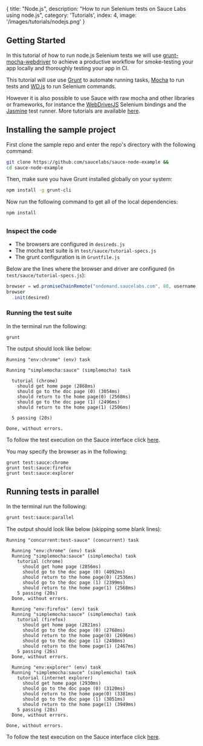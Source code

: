  {
  title: "Node.js",
  description: "How to run Selenium tests on Sauce Labs using node.js",
  category: 'Tutorials',
  index: 4,
  image: '/images/tutorials/nodejs.png'
}

## Getting Started

In this tutorial of how to run node.js Selenium tests we will use [grunt-mocha-webdriver](https://github.com/jmreidy/grunt-mocha-webdriver) to achieve a productive workflow for smoke-testing your app locally and thoroughly testing your app in CI.

This tutorial will use use [Grunt](http://gruntjs.com/) to automate running tasks, [Mocha](http://visionmedia.github.io/mocha/) to run tests and [WD.js]([WD.js](https://github.com/admc/wd)) to run Selenium commands.

However it is also possible to use Sauce with raw mocha and other libraries or
frameworks, for instance the [WebDriverJS](https://code.google.com/p/selenium/wiki/WebDriverJs) Selenium bindings and the [Jasmine](https://github.com/pivotal/jasmine) test runner. More tutorials are available [here](https://github.com/saucelabs/node-tutorial).

## Installing the sample project

First clone the sample repo and enter the repo's directory with the following command:
```bash
git clone https://github.com/saucelabs/sauce-node-example &&
cd sauce-node-example
```

Then, make sure you have Grunt installed globally on your system:

```bash
npm install -g grunt-cli
```

Now run the following command to get all of the local dependencies:

```bash
npm install
```

## 

### Inspect the code

- The browsers are configured in `desireds.js`
- The mocha test suite is in `test/sauce/tutorial-specs.js`
- The grunt configuration is in `Gruntfile.js`

Below are the lines where the browser and driver are configured
(in `test/sauce/tutorial-specs.js`):

```js
browser = wd.promiseChainRemote("ondemand.saucelabs.com", 80, username, accessKey);
browser
  .init(desired)
```

### Running the test suite


In the terminal run the following:

```
grunt
```

The output should look like below:

```
Running "env:chrome" (env) task

Running "simplemocha:sauce" (simplemocha) task

  tutorial (chrome)
    should get home page (2868ms)
    should go to the doc page (0) (3054ms)
    should return to the home page(0) (2568ms)
    should go to the doc page (1) (2496ms)
    should return to the home page(1) (2506ms)

  5 passing (20s)

Done, without errors.
```

To follow the test execution on the Sauce interface click [here](https://saucelabs.com/tests).

You may specify the browser as in the following:

```
grunt test:sauce:chrome
grunt test:sauce:firefox
grunt test:sauce:explorer
```

## Running tests in parallel

In the terminal run the following:

```bash
grunt test:sauce:parallel
```

The output should look like below (skipping some blank lines):

```
Running "concurrent:test-sauce" (concurrent) task

  Running "env:chrome" (env) task
  Running "simplemocha:sauce" (simplemocha) task
    tutorial (chrome)
      should get home page (2856ms)
      should go to the doc page (0) (4092ms)
      should return to the home page(0) (2536ms)
      should go to the doc page (1) (2399ms)
      should return to the home page(1) (2568ms)
    5 passing (20s)
  Done, without errors.

  Running "env:firefox" (env) task
  Running "simplemocha:sauce" (simplemocha) task
    tutorial (firefox)
      should get home page (2821ms)
      should go to the doc page (0) (2768ms)
      should return to the home page(0) (2696ms)
      should go to the doc page (1) (2498ms)
      should return to the home page(1) (2467ms)
    5 passing (26s)
  Done, without errors.

  Running "env:explorer" (env) task
  Running "simplemocha:sauce" (simplemocha) task
    tutorial (internet explorer)
      should get home page (2930ms)
      should go to the doc page (0) (3120ms)
      should return to the home page(0) (3381ms)
      should go to the doc page (1) (3051ms)
      should return to the home page(1) (3949ms)
    5 passing (28s)
  Done, without errors.

Done, without errors.
```

To follow the test execution on the Sauce interface click [here](https://saucelabs.com/tests).
